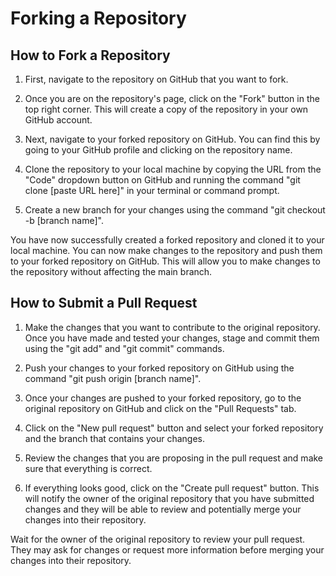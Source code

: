 # Forking a Repository

## How to Fork a Repository

1. First, navigate to the repository on GitHub that you want to fork.

2. Once you are on the repository's page, click on the "Fork" button in the top right corner. This will create a copy of the repository in your own GitHub account.

3. Next, navigate to your forked repository on GitHub. You can find this by going to your GitHub profile and clicking on the repository name.

4. Clone the repository to your local machine by copying the URL from the "Code" dropdown button on GitHub and running the command "git clone [paste URL here]" in your terminal or command prompt.

5. Create a new branch for your changes using the command "git checkout -b [branch name]".

You have now successfully created a forked repository and cloned it to your local machine. You can now make changes to the repository and push them to your forked repository on GitHub. This will allow you to make changes to the repository without affecting the main branch.

## How to Submit a Pull Request

1. Make the changes that you want to contribute to the original repository. Once you have made and tested your changes, stage and commit them using the "git add" and "git commit" commands.

2. Push your changes to your forked repository on GitHub using the command "git push origin [branch name]".

3. Once your changes are pushed to your forked repository, go to the original repository on GitHub and click on the "Pull Requests" tab.

4. Click on the "New pull request" button and select your forked repository and the branch that contains your changes.

5. Review the changes that you are proposing in the pull request and make sure that everything is correct.

6. If everything looks good, click on the "Create pull request" button. This will notify the owner of the original repository that you have submitted changes and they will be able to review and potentially merge your changes into their repository.

Wait for the owner of the original repository to review your pull request. They may ask for changes or request more information before merging your changes into their repository.
